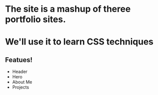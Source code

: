 # The site is a mashup of theree portfolio sites.
# We'll use it to learn CSS techniques

## Featues!


- Header
- Hero
- About Me
- Projects